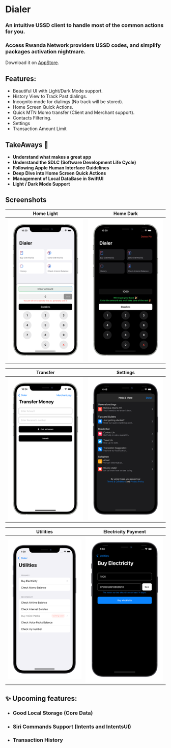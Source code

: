 # Dialer

### An intuitive USSD client to handle most of the common actions for you.
### Access Rwanda Network providers USSD codes, and simplify packages activation nightmare.
Download it on [AppStore](https://apps.apple.com/ke/app/dial-it/id1591756747).


## Features:
* Beautiful UI with Light/Dark Mode support.
* History View to Track Past dialings.
* Incognito mode for dialings (No track will be stored).
* Home Screen Quick Actions.
* Quick MTN Momo transfer (Client and Merchant support).
* Contacts Filtering.
* Settings
* Transaction Amount Limit 

## TakeAways 🚀

- **Understand what makes a great app**
- **Understand the SDLC (Software Development Life Cycle)**
- **Following Apple Human Interface Guidelines**
- **Deep Dive into Home Screen Quick Actions**
- **Management of Local DataBase in SwiftUI**
- **Light / Dark Mode Support**

## Screenshots

Home Light                 |  Home Dark
:-------------------------:|:-------------------------:
![](Shots/light.png)  |  ![](Shots/dark.png)

Transfer                    |  Settings
:-------------------------:|:-------------------------:
![](Shots/send.png)  |  ![](Shots/settings.png)

Utilities                  |  Electricity Payment
:-------------------------:|:-------------------------:
![](Shots/utilities.png)  |  ![](Shots/electricity.png)
## ✨ Upcoming features:

* ### Good Local Storage (Core Data)
* ### Siri Commands Support (Intents and IntentsUI)
* ### Transaction History
